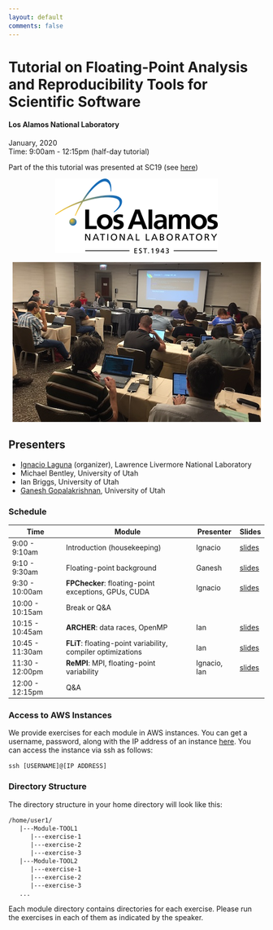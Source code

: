 ```yaml
---
layout: default
comments: false
---
```



# Tutorial on Floating-Point Analysis and Reproducibility Tools for Scientific Software
#### Los Alamos National Laboratory <br />
January, 2020 <br />
Time: 9:00am - 12:15pm (half-day tutorial) <br />

Part of the this tutorial was presented at SC19 (see [here](/sc19/))

<p align="center">  <img src="./photos/lanl_logo.svg.png"> </p>

<p align="center">  <img src="./photos/IMG-2828.JPG"> </p>

## Presenters

* [Ignacio Laguna](http://lagunaresearch.org/) (organizer), Lawrence Livermore National Laboratory
* Michael Bentley, University of Utah
* Ian Briggs, University of Utah
* [Ganesh Gopalakrishnan](https://www.cs.utah.edu/~ganesh/), University of Utah


### Schedule

| Time | Module | Presenter | Slides |
|------|--------|-----------|--------|
| 9:00 - 9:10am | Introduction (housekeeping) |  Ignacio | [slides](./slides/intro-Ignacio.pdf) |
| 9:10 - 9:30am | Floating-point background |  Ganesh | [slides](./slides/Ganesh_introduction.pdf) |
| 9:30 - 10:00am |  **FPChecker**:  floating-point exceptions, GPUs, CUDA | Ignacio          | [slides](./slides/Module-FPChecker.pdf)|
| 10:00 - 10:15am     |  Break or Q&A       |           |        |
| 10:15 - 10:45am |  **ARCHER**:  data races, OpenMP  | Ian          | [slides](./slides/Module-ARCHER.pdf)|
| 10:45 - 11:30am |  **FLiT**: floating-point variability, compiler optimizations  | Ian          | [slides](./slides/Module-FLiT.pdf)|
| 11:30 - 12:00pm |  **ReMPI**: MPI, floating-point variability  | Ignacio, Ian          | [slides](./slides/Module-ReMPI.pdf)|
| 12:00 - 12:15pm |  Q&A      |           |        |


### Access to AWS Instances

We provide exercises for each module in AWS instances. You can get a username, password,
along with the IP address of an instance [here](https://integrus.cs.utah.edu/). 
You can access the instance via ssh as follows:

```
ssh [USERNAME]@[IP ADDRESS]
```

### Directory Structure

The directory structure in your home directory will look like this:

```
/home/user1/
   |---Module-TOOL1
      |---exercise-1
      |---exercise-2
      |---exercise-3
   |---Module-TOOL2
      |---exercise-1
      |---exercise-2
      |---exercise-3
   ...
```

Each module directory contains directories for each exercise. Please run the exercises in each of them as indicated
by the speaker.








